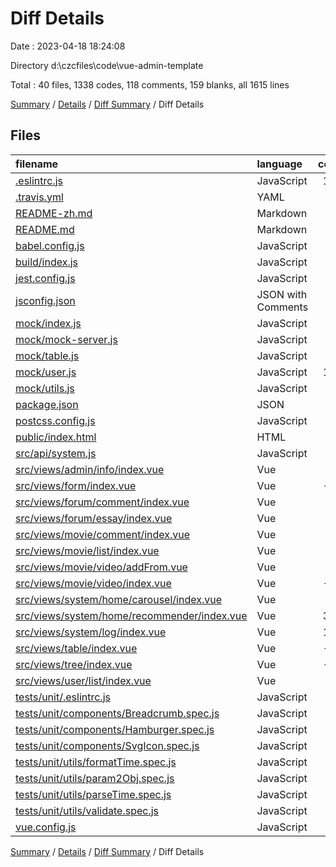 # Diff Details

Date : 2023-04-18 18:24:08

Directory d:\\czcfiles\\code\\vue-admin-template

Total : 40 files,  1338 codes, 118 comments, 159 blanks, all 1615 lines

[Summary](results.md) / [Details](details.md) / [Diff Summary](diff.md) / Diff Details

## Files
| filename | language | code | comment | blank | total |
| :--- | :--- | ---: | ---: | ---: | ---: |
| [.eslintrc.js](/.eslintrc.js) | JavaScript | 195 | 2 | 2 | 199 |
| [.travis.yml](/.travis.yml) | YAML | 5 | 0 | 1 | 6 |
| [README-zh.md](/README-zh.md) | Markdown | 71 | 0 | 41 | 112 |
| [README.md](/README.md) | Markdown | 62 | 0 | 38 | 100 |
| [babel.config.js](/babel.config.js) | JavaScript | 10 | 4 | 1 | 15 |
| [build/index.js](/build/index.js) | JavaScript | 28 | 0 | 8 | 36 |
| [jest.config.js](/jest.config.js) | JavaScript | 22 | 2 | 1 | 25 |
| [jsconfig.json](/jsconfig.json) | JSON with Comments | 5 | 5 | 0 | 10 |
| [mock/index.js](/mock/index.js) | JavaScript | 43 | 6 | 9 | 58 |
| [mock/mock-server.js](/mock/mock-server.js) | JavaScript | 65 | 6 | 11 | 82 |
| [mock/table.js](/mock/table.js) | JavaScript | 27 | 0 | 3 | 30 |
| [mock/user.js](/mock/user.js) | JavaScript | 114 | 5 | 11 | 130 |
| [mock/utils.js](/mock/utils.js) | JavaScript | 20 | 4 | 2 | 26 |
| [package.json](/package.json) | JSON | 65 | 0 | 1 | 66 |
| [postcss.config.js](/postcss.config.js) | JavaScript | 5 | 2 | 2 | 9 |
| [public/index.html](/public/index.html) | HTML | 16 | 1 | 1 | 18 |
| [src/api/system.js](/src/api/system.js) | JavaScript | 27 | 0 | 4 | 31 |
| [src/views/admin/info/index.vue](/src/views/admin/info/index.vue) | Vue | 0 | 0 | 1 | 1 |
| [src/views/form/index.vue](/src/views/form/index.vue) | Vue | -82 | 0 | -4 | -86 |
| [src/views/forum/comment/index.vue](/src/views/forum/comment/index.vue) | Vue | 0 | 0 | 1 | 1 |
| [src/views/forum/essay/index.vue](/src/views/forum/essay/index.vue) | Vue | 0 | 0 | 1 | 1 |
| [src/views/movie/comment/index.vue](/src/views/movie/comment/index.vue) | Vue | 0 | 0 | 1 | 1 |
| [src/views/movie/list/index.vue](/src/views/movie/list/index.vue) | Vue | 9 | 0 | 0 | 9 |
| [src/views/movie/video/addFrom.vue](/src/views/movie/video/addFrom.vue) | Vue | 7 | 0 | 0 | 7 |
| [src/views/movie/video/index.vue](/src/views/movie/video/index.vue) | Vue | -97 | 0 | -1 | -98 |
| [src/views/system/home/carousel/index.vue](/src/views/system/home/carousel/index.vue) | Vue | -2 | 0 | 0 | -2 |
| [src/views/system/home/recommender/index.vue](/src/views/system/home/recommender/index.vue) | Vue | 352 | 21 | 4 | 377 |
| [src/views/system/log/index.vue](/src/views/system/log/index.vue) | Vue | 196 | 24 | 3 | 223 |
| [src/views/table/index.vue](/src/views/table/index.vue) | Vue | -77 | 0 | -3 | -80 |
| [src/views/tree/index.vue](/src/views/tree/index.vue) | Vue | -72 | 0 | -7 | -79 |
| [src/views/user/list/index.vue](/src/views/user/list/index.vue) | Vue | 15 | 0 | 1 | 16 |
| [tests/unit/.eslintrc.js](/tests/unit/.eslintrc.js) | JavaScript | 5 | 0 | 1 | 6 |
| [tests/unit/components/Breadcrumb.spec.js](/tests/unit/components/Breadcrumb.spec.js) | JavaScript | 80 | 14 | 5 | 99 |
| [tests/unit/components/Hamburger.spec.js](/tests/unit/components/Hamburger.spec.js) | JavaScript | 18 | 0 | 1 | 19 |
| [tests/unit/components/SvgIcon.spec.js](/tests/unit/components/SvgIcon.spec.js) | JavaScript | 22 | 0 | 1 | 23 |
| [tests/unit/utils/formatTime.spec.js](/tests/unit/utils/formatTime.spec.js) | JavaScript | 28 | 0 | 3 | 31 |
| [tests/unit/utils/param2Obj.spec.js](/tests/unit/utils/param2Obj.spec.js) | JavaScript | 13 | 0 | 2 | 15 |
| [tests/unit/utils/parseTime.spec.js](/tests/unit/utils/parseTime.spec.js) | JavaScript | 33 | 0 | 3 | 36 |
| [tests/unit/utils/validate.spec.js](/tests/unit/utils/validate.spec.js) | JavaScript | 16 | 0 | 2 | 18 |
| [vue.config.js](/vue.config.js) | JavaScript | 94 | 22 | 8 | 124 |

[Summary](results.md) / [Details](details.md) / [Diff Summary](diff.md) / Diff Details